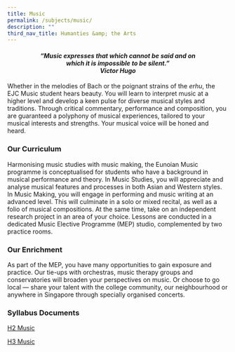 ```yaml
---
title: Music
permalink: /subjects/music/
description: ""
third_nav_title: Humanties &amp; the Arts
---
```

<center><h4><em>“Music expresses that which cannot be said and on<br>which it is impossible to be silent.”<br><b>Victor Hugo</b></em></h4></center>

Whether in the melodies of Bach or the poignant strains of the&nbsp;_erhu_, the EJC Music student hears beauty. You will learn to interpret music at a higher level and develop a keen pulse for diverse musical styles and traditions. Through critical commentary, performance and composition, you are guaranteed a polyphony of musical experiences, tailored to your musical interests and strengths. Your musical voice will be honed and heard.

### Our Curriculum

Harmonising music studies with music making, the Eunoian Music programme is conceptualised for students who have a background in musical performance and theory. In Music Studies, you will appreciate and analyse musical features and processes in both Asian and Western styles. In Music Making, you will engage in performing and music writing at an advanced level. This will culminate in a solo or mixed recital, as well as a folio of musical compositions. At the same time, take on an independent research project in an area of your choice. Lessons are conducted in a dedicated Music Elective Programme (MEP) studio, complemented by two practice rooms.

### Our Enrichment

As part of the MEP, you have many opportunities to gain exposure and practice. Our tie-ups with orchestras, music therapy groups and conservatories will broaden your perspectives on music. Or choose to go local — share your talent with the college community, our neighbourhood or anywhere in Singapore through specially organised concerts.

### Syllabus Documents 

[H2 Music](https://eunoiajc.moe.edu.sg/curriculum/academic-subjects/music/)

[H3 Music](https://www.seab.gov.sg/docs/default-source/national-examinations/syllabus/alevel/2024syllabus/9819_y24_sy.pdf)